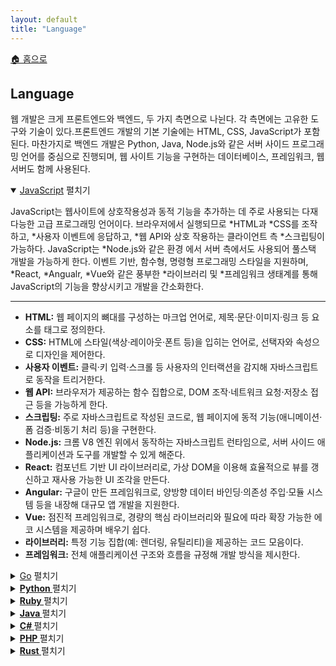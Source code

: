 ```yaml
---
layout: default
title: "Language"
---
```


<p class="breadcrumb"><a href="/cs_study/home.html">🏠 홈으로</a></p>

<section>
  <h2>Language</h2>
  <p>
    웹 개발은 크게 프론트엔드와 백엔드, 두 가지 측면으로 나뉜다. 각 측면에는 고유한 도구와 기술이 있다.프론트엔드 개발의 기본 기술에는 HTML, CSS, JavaScript가 포함된다. 마찬가지로 백엔드 개발은 Python, Java, Node.js와 같은 서버 사이드 프로그래밍 언어를 중심으로 진행되며, 웹 사이트 기능을 구현하는 데이터베이스, 프레임워크, 웹 서버도 함께 사용된다.
  </p>
</section>

<details open>
<summary><span class="accordion-title"><a href="category/language/javascript.html">JavaScript</a></span> <span class="indicator">펼치기</span></summary>
<div class="accordion-content">
    <p>JavaScript는 웹사이트에 상호작용성과 동적 기능을 추가하는 데 주로 사용되는 다재다능한 고급
    프로그래밍 언어이다. 브라우저에서 실행되므로 *HTML과 *CSS를 조작하고, *사용자 이벤트에 응답하고,
    *웹 API와 상호 작용하는 클라이언트 측 *스크립팅이 가능하다. JavaScript는 *Node.js와 같은 환경
    에서 서버 측에서도 사용되어 풀스택 개발을 가능하게 한다. 이벤트 기반, 함수형, 명령형 프로그래밍 
    스타일을 지원하며, *React, *Angualr, *Vue와 같은 풍부한 *라이브러리 및 *프레임워크 생태계를 통해
    JavaScript의 기능을 향상시키고 개발을 간소화한다.
</p>
<hr>
<ul>
    <li><strong>HTML:</strong> 웹 페이지의 뼈대를 구성하는 마크업 언어로, 제목·문단·이미지·링크 등 요소를 태그로 정의한다.</li>
    <li><strong>CSS:</strong> HTML에 스타일(색상·레이아웃·폰트 등)을 입히는 언어로, 선택자와 속성으로 디자인을 제어한다. </li>
    <li><strong>사용자 이벤트:</strong> 클릭·키 입력·스크롤 등 사용자의 인터랙션을 감지해 자바스크립트로 동작을 트리거한다.</li>
    <li><strong>웹 API:</strong> 브라우저가 제공하는 함수 집합으로, DOM 조작·네트워크 요청·저장소 접근 등을 가능하게 한다.</li>
    <li><strong>스크립팅:</strong> 주로 자바스크립트로 작성된 코드로, 웹 페이지에 동적 기능(애니메이션·폼 검증·비동기 처리 등)을 구현한다.</li>
    <li><strong>Node.js:</strong> 크롬 V8 엔진 위에서 동작하는 자바스크립트 런타임으로, 서버 사이드 애플리케이션과 도구를 개발할 수 있게 해준다.</li>
    <li><strong>React:</strong> 컴포넌트 기반 UI 라이브러리로, 가상 DOM을 이용해 효율적으로 뷰를 갱신하고 재사용 가능한 UI 조각을 만든다.</li>
    <li><strong>Angular:</strong> 구글이 만든 프레임워크로, 양방향 데이터 바인딩·의존성 주입·모듈 시스템 등을 내장해 대규모 앱 개발을 지원한다.</li>
    <li><strong>Vue:</strong> 점진적 프레임워크로, 경량의 핵심 라이브러리와 필요에 따라 확장 가능한 에코 시스템을 제공하며 배우기 쉽다.</li>
    <li><strong>라이브러리:</strong> 특정 기능 집합(예: 렌더링, 유틸리티)을 제공하는 코드 모음이다.</li>
    <li><strong>프레임워크:</strong> 전체 애플리케이션 구조와 흐름을 규정해 개발 방식을 제시한다.</li>
</ul>

</div>
</details>

<details>
<summary><span class="accordion-title"><a href="category/language/go.html">Go</a></span> <span class="indicator">펼치기</span></summary>
<div class="accordion-content">
    <p>Go(Golang)는 구글에서 설계한 *정적 타입 *컴파일 프로그래밍 언어이다. 
    컴파일 언어의 효율성과 동적 타입 인터프리터 언어의 사용 편의성을 결합한 것이다. 
    Go는 고루틴과 채널을 통한 기본 동시성 지원을 제공하여 네트워크 및 멀티코어 시스템에 적합하다. 
    간단하고 깔끔한 구문, 빠른 컴파일 시간, 효율적인 가비지 컬렉션을 제공한다. 
    Go의 표준 라이브러리는 포괄적이어서 외부 종속성의 필요성을 줄여준다. 
    Go는 암묵적 인터페이스와 상속성 부족과 같은 특징을 통해 단순성과 가독성을 강조한다. 
    Go는 특히 마이크로서비스, 웹 서버, 분산 시스템 구축에 널리 사용된다. 
    성능, 단순성, 그리고 강력한 툴 덕분에 클라우드 네이티브 개발, DevOps 도구, 대규모 백엔드 
    시스템에 널리 사용된다.
</p>
<hr>
<ul>
    <li><strong>컴파일:</strong> 사람이 읽을 수 있는 고수준 언어를 기계어(바이너리)로 번역해 실행 가능한 파일을 생성하는 과정이다.</li>
    <li><strong>정적 타입(Static Typing):</strong> 변수의 타입이 컴파일 시에 고정되어 타입 오류를 사전에 잡아내며, 최적화된 코드 생성을 돕는다.</li>
    <li><strong>동적 타입(Dynamic Typing):</strong> 런타임에 변수의 타입이 결정되어 유연한 코딩이 가능하지만, 타입 오류는 실행 시점에야 발견된다.</li>
    <li><strong>인터프리터(Interpreter):</strong> 소스 코드를 한 줄씩 읽어 즉시 실행되는 방식으로, 컴파일 단계 없이 빠른 테스트와 디버깅에 유리하다.</li>
    <ul>
        <li>디버깅: 실행 중인 프로그램에서 오류(버그)를 찾아 원인을 파악하고 수정하는 절차로, 브레이크포인트·로그·프로파일링 등을 활용한다.</li>
    </ul>
    <li><strong>고루틴(Goroutine):</strong> Go 언어의 경량 스레드로, 수십만 개를 생성해도 메모리 부담이 적고 스케줄러가 효율적으로 관리한다.</li>
    <ul>
        <li>경량 스레드: 운영체제 스레드보다 생성·전환 오버헤드가 적은 사용자 수준의 가벼운 실행 단위로, Go의 고루틴이 대표적이다.</li>
        <li>스케줄러: 동시에 실행 가능한 작업(스레드·프로세스·고루틴)에 CPU를 할당하고 실행 순서·타이밍을 관리하는 운영체제 또는 런타임 모듈이다.</li>
    </ul>
    <li><strong>채널(Channel):</strong> 고루틴 간에 타입을 안전하게 데이터를 주고받아 동기화와 통신을 간편하게 구현할 수 있는 파이프이다.</li>
    <li><strong>기본 동시성(Core Concurrency):</strong> 언어나 런타임이 별도 라이브러리 없이 제공하는 병행 실행 모델로, 동시성 처리를 간단한 문법으로 구현할 수 있게 해준다.</li>
    <li><strong>멀티코어(Multi-Core):</strong> 여러 CPU 코어를 활용해 작업을 병렬로 처리함으로써 연산 성능과 처리량을 높이는 하드웨어 구조이다.</li>
    <li><strong>가비지 컬렉션(Garbage Collection):</strong> 용이 끝난 메모리를 자동으로 해제해 메모리 누수를 방지하지만, 주기적인 검사로 성능 오버헤드가 발생할 수 있다.</li>
    <ul>
        <li>오버헤드: 기능 수행을 위해 추가로 소모되는 시간·메모리·CPU 등 부가 비용을 의미하며, 성능 최적화 시 최소화 대상이 된다.</li>
    </ul>
</ul>

</div>
</details>

<details>
<summary><span class="accordion-title" style="color: #000; font-weight: bold;"><a href="category/language/python.html">Python </a></span> <span class="indicator">펼치기</span></summary>
<div class="accordion-content">
    <p>Python은 가독성, 단순성, 그리고 다재다능함으로 유명한 고급 인터프리터 프로그래밍 언어이다. 
    코드 가독성과 명확하고 직관적인 구문을 중시하여 초보자와 숙련된 개발자 모두 쉽게 사용할 수 있도록
        설계되었다. Python은 절차적, 객체 지향, 함수형 프로그래밍 등 다양한 프로그래밍 패러다임을 
        지원한다. 웹 개발을 위한 Django와 Flask, 데이터 분석을 위한 Pandas와 NumPy, 머신러닝을 
        위한 TensorFlow와 PyTorch 등 풍부한 라이브러리와 프레임워크 생태계를 갖추고 있다. 
        Python은 웹 개발, 데이터 과학, 자동화, 스크립팅 분야에서 널리 사용되고 있으며, 탄탄한 
        커뮤니티와 풍부한 문서의 이점을 누리고 있다.
    </p>
</div>
</details>

<details>
<summary><span class="accordion-title" style="color: #000; font-weight: bold;"><a href="category/language/ruby.html">Ruby </a></span> <span class="indicator">펼치기</span></summary>
<div class="accordion-content">
    <p>Ruby는 단순함, 생산성, 그리고 우아한 구문으로 유명한 고급 객체 지향 프로그래밍 언어이다. 
    직관적이고 읽기 쉬운 Ruby는 개발자의 편의성과 빠른 개발 주기를 강조한다. 
    절차적, 함수형, 객체 지향 프로그래밍 등 다양한 프로그래밍 패러다임을 지원한다. 
    특히 Ruby는 웹 애플리케이션을 효율적으로 구축하기 위한 규칙과 도구를 제공하여 빠른 애플리케이션 
    개발을 지원하는 웹 프레임워크인 루비 온 레일즈로 유명하다. Ruby의 유연성은 풍부한 라이브러리 
    생태계와 탄탄한 커뮤니티와 결합되어 웹 개발, 스크립팅, 프로토타입 제작 분야에서 널리 사용된다.
    </p>
</div>
</details>

<details>
<summary><span class="accordion-title" style="color: #000; font-weight: bold;"><a href="category/language/java.html">Java </a></span> <span class="indicator">펼치기</span></summary>
<div class="accordion-content">
    <p>Java는 이식성, 견고성, 그리고 확장성으로 유명한 고급 객체 지향 프로그래밍 언어이다. 
    Sun Microsystems(현 Oracle)에서 개발한 Java는 "한 번 작성하면 어디서나 실행"이라는 
    원칙을 따르므로 Java 가상 머신(JVM)이 있는 모든 기기에서 코드를 실행할 수 있다. 
    Java는 대규모 엔터프라이즈 애플리케이션, Android 모바일 앱, 웹 서비스 구축에 널리 사용된다. 
    Java는 자동 메모리 관리(가비지 컬렉션), 방대한 표준 라이브러리, 그리고 강력한 보안 기능을 
    갖추고 있어 백엔드 시스템, 분산 애플리케이션, 클라우드 기반 솔루션에 널리 사용된다.
</p>
</div>
</details>

<details>
<summary><span class="accordion-title" style="color: #000; font-weight: bold;"><a href="category/language/c-sharp.html">C# </a></span> <span class="indicator">펼치기</span></summary>
<div class="accordion-content">
    <p>C#은 Microsoft에서 .NET 프레임워크의 일부로 개발한 현대적인 객체 지향 프로그래밍 언어이다. 
    C++의 강력함과 효율성에 Visual Basic의 간편함을 결합하여 강력한 타이핑, 어휘적 범위 지정, 
    함수형, 제네릭, 컴포넌트 지향 프로그래밍 패러다임 지원을 특징으로 한다. C#은 Windows 데스크톱 
    애플리케이션, ASP.NET 기반 웹 애플리케이션, Unity 기반 게임, Xamarin 기반 크로스 플랫폼 모바일 
    앱 개발에 널리 사용된다. 가비지 컬렉션, 타입 안전성, 광범위한 라이브러리 지원 등의 기능을 제공한다.
    C#은 비동기 프로그래밍, nullable 참조 형식, 패턴 매칭과 같은 새로운 기능을 도입하는 정기적인 
    업데이트를 통해 끊임없이 발전하고 있다. .NET 생태계 및 Microsoft 개발 도구와의 통합으로 엔터프라이즈 
    소프트웨어 개발 및 대규모 애플리케이션에 널리 사용된다.
    </p>
</div>
</details>

<details>
<summary><span class="accordion-title" style="color: #000; font-weight: bold;"><a href="category/language/php.html">PHP </a></span> <span class="indicator">펼치기</span></summary>
<div class="accordion-content">
    <p>PHP(하이퍼텍스트 전처리기)는 널리 사용되는 오픈 소스 스크립팅 언어로, 주로 웹 개발용으로 설계되었지만 
    범용 프로그래밍에도 적용 가능하다. HTML에 내장되어 동적 웹 페이지를 생성하고 데이터베이스와 상호 
    작용하며, MySQL이나 다른 데이터베이스 시스템과 연동되는 경우가 많다. PHP는 단순성, 다양한 웹 
    서버와의 손쉬운 통합, 그리고 웹 관련 기능에 대한 광범위한 지원으로 잘 알려져 있다. WordPress, 
    Joomla, Drupal과 같은 주요 플랫폼 및 콘텐츠 관리 시스템(CMS)에서 PHP가 널리 사용되는 이유는 PHP가 
    이러한 역할을 수행하기 때문이다. PHP는 서버 사이드 스크립팅, 세션 관리, 다양한 웹 프로토콜 및 형식 
    지원 등의 기능을 제공한다.
    </p>
</div>
</details>

<details>
<summary><span class="accordion-title" style="color: #000; font-weight: bold;"><a href="category/language/rust.html">Rust </a></span> <span class="indicator">펼치기</span></summary>
<div class="accordion-content">
    <p>Rust는 안전성, 성능, 그리고 동시성에 중점을 둔 시스템 프로그래밍 언어로 잘 알려져 있다. 
    가비지 컬렉터 없이도 메모리 안전성을 보장하면서 시스템 리소스에 대한 세밀한 제어를 제공한다. 
    Rust의 소유권 모델은 데이터 접근 및 관리 방식에 엄격한 규칙을 적용하여 널 포인터 역참조 및 
    데이터 경합과 같은 일반적인 문제를 방지한다. 강력한 타입 시스템과 패턴 매칭, 동시성 지원과 
    같은 최신 기능 덕분에 저수준 시스템 프로그래밍부터 고성능 웹 서버 및 도구에 이르기까지 다양한 
    애플리케이션에 적합하다. Rust는 안정성과 효율성 덕분에 업계와 오픈 소스 모두에서 주목을 받고 있다.
    </p>
</div>
</details>
